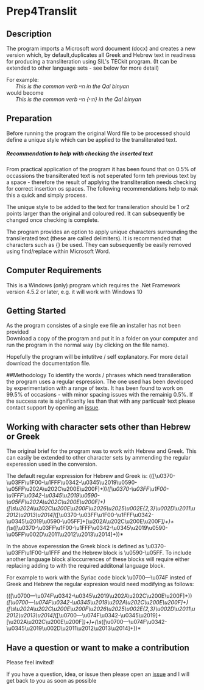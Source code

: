 # Prep4Translit
## Description

The program imports a Microsoft word document (docx) and creates a new version which, by default,duplicates all Greek and Hebrew text in readiness for producing a transliteration using SIL's TECkit program. (It can be extended to other language sets - see below for more detail)

For example:    
*&nbsp;&nbsp;&nbsp;&nbsp;&nbsp;&nbsp;This is the common verb היי in the Qal binyan*       
would become    
*&nbsp;&nbsp;&nbsp;&nbsp;&nbsp;&nbsp;This is the common verb היי} היי} in the Qal binyan*

## Preparation
Before running the program the original Word file to be processed should define a unique style which can be applied to the transliterated text. 

##### Recommendation to help with checking the inserted text
From practical application of the program it has been found that on 0.5% of occassions the transilterated text is not seperated form teh previous text by a space - therefore the result of applying the transliteration needs checking for correct insertion os spaces. The following recommendations help to mak this a quick and simply process.  

The unique style to be added to the text for transileration should be 1 or2 points larger than the original and coloured red. It can subsequently be changed once checking is complete.

The program provides an option to apply unique characters surrounding the transilerated text (these are called delimiters). It is recommended that characters such as {} be used. They can subsequently be easily removed using find/replace within Microsoft Word.
   
## Computer Requirements

This is a Windows (only) program which requires the .Net Framework version 4.5.2 or later, e.g. it will work with Windows 10

## Getting Started

As the program consistes of a single exe file an installer has not been provided</br>
Download a copy of the program and put it in a folder on your computer and run the program in the normal way (by clicking on the file name).

Hopefully the program will be intutitve / self explanatory. For more detail download the documentation file.

##Methodology
To identify the words / phrases which need transileration the program uses a regular espression. The one used has been developed by experimentation with a range of texts. It has been found to work on 99.5% of occasions - with minor spacing issues with the remainig 0.5%. If the success rate is significanlty les than that with any particualr text please contact support by opening an [issue](https://github.com/mauricemanktelow/Prep4Translit/issues).

## Working with character sets other than Hebrew or Greek

The original brief for the program was to work with Hebrew and Greek. This can easily be extended to other character sets by ammending the regular experession used in the conversion.

The default regular expression for Hebrew and Greek is:
(\([\u0370-\u03FF\u1F00-\u1FFF\u0342-\u0345\u2019\u0590-\u05FF\u202A\u202C\u200E\u200F]+\))*([\u0370-\u03FF\u1F00-\u1FFF\u0342-\u0345\u2019\u0590-\u05FF\u202A\u202C\u200E\u200F]+)([\s\u202A\u202C\u200E\u200F\u2026\u2025\u002E{2,3}\u002D\u2011\u2012\u2013\u2014]*([\u0370-\u03FF\u1F00-\u1FFF\u0342-\u0345\u2019\u0590-\u05FF]+[\u202A\u202C\u200E\u200F]*)+)+(\s*\([\u0370-\u03FF\u1F00-\u1FFF\u0342-\u0345\u2019\u0590-\u05FF\u002D\u2011\u2012\u2013\u2014]+\))*

In the above experession the Greek block is defined as \u0370-\u03FF\u1F00-\u1FFF and the Hebrew block is \u0590-\u05FF. To include another language block alloccurrences of these blocks will require either replacing adding to with the required additonal language block.

For example to work with the Syriac code block \u0700—\u074F insted of Greek and Hebrew the regular expresion would need modifying as follows:

(\([\u0700—\u074F\u0342-\u0345\u2019\u202A\u202C\u200E\u200F]+\))*([\u0700—\u074F\u0342-\u0345\u2019\u202A\u202C\u200E\u200F]+)([\s\u202A\u202C\u200E\u200F\u2026\u2025\u002E{2,3}\u002D\u2011\u2012\u2013\u2014]*([\u0700—\u074F\u0342-\u0345\u2019]+[\u202A\u202C\u200E\u200F]*)+)+(\s*\([\u0700—\u074F\u0342-\u0345\u2019\u002D\u2011\u2012\u2013\u2014]+\))*


## Have a question or want to make a contribution

Please feel invited!

If you have a question, idea, or issue then please open an [issue](https://github.com/mauricemanktelow/Prep4Translit/issues) and I will get back to you as soon as possible
